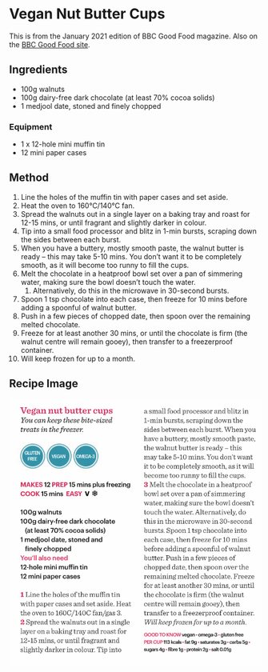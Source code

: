 
# Vegan Nut Butter Cups # 

This is from the January 2021 edition of BBC Good Food magazine. Also on the [BBC Good Food site](https://www.bbcgoodfood.com/recipes/vegan-nut-butter-cups).

## Ingredients ## 

- 100g walnuts
- 100g dairy-free dark chocolate (at least 70% cocoa solids)
- 1 medjool date, stoned and finely chopped

### Equipment

- 1 x 12-hole mini muffin tin
- 12 mini paper cases

## Method ## 

1. Line the holes of the muffin tin with paper cases and set aside.
1. Heat the oven to 160°C/140°C fan.
1. Spread the walnuts out in a single layer on a baking tray and roast for 12-15 mins, or until fragrant and slightly darker in colour.
1. Tip into a small food processor and blitz in 1-min bursts, scraping down the sides between each burst.
1. When you have a buttery, mostly smooth paste, the walnut butter is ready – this may take 5-10 mins. You don’t want it to be completely smooth, as it will become too runny to fill the cups.
1. Melt the chocolate in a heatproof bowl set over a pan of simmering water, making sure the bowl doesn’t touch the water.
    1. Alternatively, do this in the microwave in 30-second bursts.
1. Spoon 1 tsp chocolate into each case, then freeze for 10 mins before adding a spoonful of walnut butter.
1. Push in a few pieces of chopped date, then spoon over the remaining melted chocolate.
1. Freeze for at least another 30 mins, or until the chocolate is firm (the walnut centre will remain gooey), then transfer to a freezerproof container.
1. Will keep frozen for up to a month.


## Recipe Image

![Vegan Nut Butter Cups](/public/images/Vegan-Nut-Butter-Cups.png)
 
